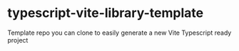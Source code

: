 # typescript-vite-library-template
Template repo you can clone to easily generate a new Vite Typescript ready project
